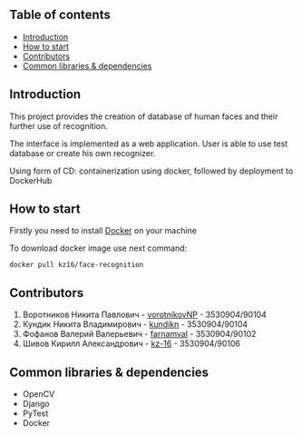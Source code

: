 ## Table of contents

* [Introduction](https://github.com/farnamval/face-recognition#introduction)
* [How to start](https://github.com/farnamval/face-recognition#common-libraries--dependencies)
* [Contributors](https://github.com/farnamval/face-recognition#contributors)
* [Common libraries & dependencies](https://github.com/farnamval/face-recognition#common-libraries--dependencies)


## Introduction

This project provides the creation of database of human faces and their further use of recognition.

The interface is implemented as a web application. User is able to use test database or create his own recognizer.

Using form of CD: containerization using docker, followed by deployment to DockerHub

## How to start

Firstly you need to install [Docker](https://www.docker.com/products/docker-desktop) on your machine

To download docker image use next command:
```
docker pull kz16/face-recognition
```

## Contributors
1. Воротников Никита Павлович - [vorotnikovNP](https://github.com/vorotnikovNP) - 3530904/90104
2. Кундик Никита Владимирович - [kundikn](https://github.com/kundikn) - 3530904/90104
3. Фофанов Валерий Валерьевич - [farnamval](https://github.com/farnamval) - 3530904/90102
4. Шивов Кирилл Александрович - [kz-16](https://github.com/kz-16) - 3530904/90106

## Common libraries & dependencies

* OpenCV
* Django
* PyTest
* Docker
